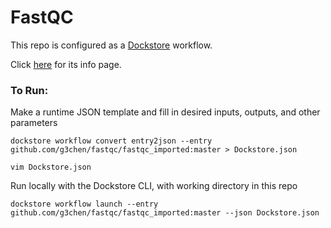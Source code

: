 # FastQC
This repo is configured as a [Dockstore](https://dockstore.org/) workflow.

Click [here](https://dockstore.org/workflows/github.com/g3chen/fastqc/fastqc_imported:master?tab=info) for its info page.

### To Run:
Make a runtime JSON template and fill in desired inputs, outputs, and other parameters
    
    dockstore workflow convert entry2json --entry github.com/g3chen/fastqc/fastqc_imported:master > Dockstore.json
    
    vim Dockstore.json
    
Run locally with the Dockstore CLI, with working directory in this repo
    
    dockstore workflow launch --entry github.com/g3chen/fastqc/fastqc_imported:master --json Dockstore.json
